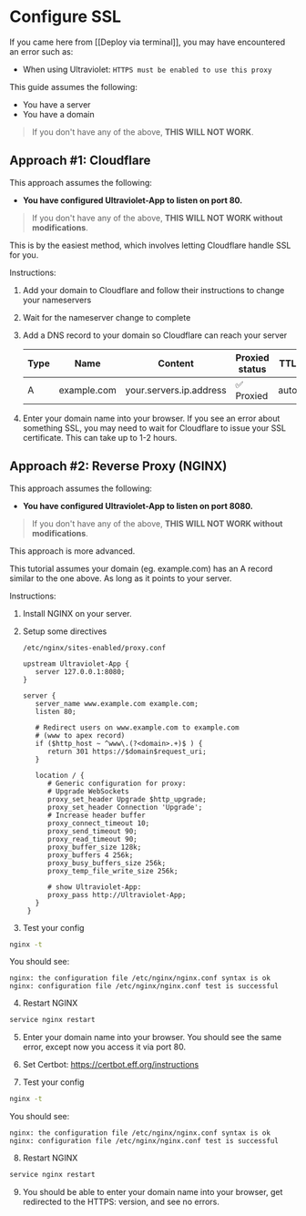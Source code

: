 # Configure SSL

If you came here from [[Deploy via terminal]], you may have encountered an error such as:

- When using Ultraviolet: `HTTPS must be enabled to use this proxy`

This guide assumes the following:

- You have a server
- You have a domain

> If you don't have any of the above, **THIS WILL NOT WORK**.

## Approach #1: Cloudflare

This approach assumes the following:

- **You have configured Ultraviolet-App to listen on port 80.**

> If you don't have any of the above, **THIS WILL NOT WORK without modifications**.

This is by the easiest method, which involves letting Cloudflare handle SSL for you.

Instructions:

1. Add your domain to Cloudflare and follow their instructions to change your nameservers
2. Wait for the nameserver change to complete
3. Add a DNS record to your domain so Cloudflare can reach your server

   | Type | Name        | Content                 | Proxied status             | TTL  |
   | ---- | ----------- | ----------------------- | -------------------------- | ---- |
   | A    | example.com | your.servers.ip.address | :white_check_mark: Proxied | auto |

4. Enter your domain name into your browser. If you see an error about something SSL, you may need to wait for Cloudflare to issue your SSL certificate. This can take up to 1-2 hours.

## Approach #2: Reverse Proxy (NGINX)

This approach assumes the following:

- **You have configured Ultraviolet-App to listen on port 8080.**

> If you don't have any of the above, **THIS WILL NOT WORK without modifications**.

This approach is more advanced.

This tutorial assumes your domain (eg. example.com) has an A record similar to the one above. As long as it points to your server.

Instructions:

1. Install NGINX on your server.
2. Setup some directives

   `/etc/nginx/sites-enabled/proxy.conf`

   ```nginx
   upstream Ultraviolet-App {
      server 127.0.0.1:8080;
   }

   server {
      server_name www.example.com example.com;
      listen 80;

      # Redirect users on www.example.com to example.com
      # (www to apex record)
      if ($http_host ~ ^www\.(?<domain>.+)$ ) {
         return 301 https://$domain$request_uri;
      }

      location / {
         # Generic configuration for proxy:
         # Upgrade WebSockets
         proxy_set_header Upgrade $http_upgrade;
         proxy_set_header Connection 'Upgrade';
         # Increase header buffer
         proxy_connect_timeout 10;
         proxy_send_timeout 90;
         proxy_read_timeout 90;
         proxy_buffer_size 128k;
         proxy_buffers 4 256k;
         proxy_busy_buffers_size 256k;
         proxy_temp_file_write_size 256k;

         # show Ultraviolet-App:
         proxy_pass http://Ultraviolet-App;
      }
    }
   ```

3. Test your config

```sh
nginx -t
```

You should see:

```
nginx: the configuration file /etc/nginx/nginx.conf syntax is ok
nginx: configuration file /etc/nginx/nginx.conf test is successful
```

4. Restart NGINX

```sh
service nginx restart
```

5. Enter your domain name into your browser. You should see the same error, except now you access it via port 80.

6. Set Certbot: https://certbot.eff.org/instructions

7. Test your config

```sh
nginx -t
```

You should see:

```
nginx: the configuration file /etc/nginx/nginx.conf syntax is ok
nginx: configuration file /etc/nginx/nginx.conf test is successful
```

8. Restart NGINX

```sh
service nginx restart
```

9. You should be able to enter your domain name into your browser, get redirected to the HTTPS: version, and see no errors.
